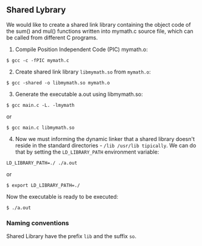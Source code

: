 ## Shared Lybrary

We would like to create a shared link library containing the object code of the 
sum() and mul() functions written into mymath.c source file, which can be 
called from different C programs.

1. Compile Position Independent Code (PIC) mymath.o: 
```
$ gcc -c -fPIC mymath.c
```

2. Create shared link library `libmymath.so` from `mymath.o`: 
```
$ gcc -shared -o libmymath.so mymath.o
```

3. Generate the executable a.out using libmymath.so: 
```
$ gcc main.c -L. -lmymath
```
or 
```
$ gcc main.c libmymath.so
```

4. Now we must informing the dynamic linker that a shared library doesn't reside 
in the standard directories - `/lib /usr/lib tipically`. We can do that by setting
the `LD_LIBRARY_PATH` environment variable:
```
LD_LIBRARY_PATH=./ ./a.out
```
or
```
$ export LD_LIBRARY_PATH=./
```
Now the executable is ready to be executed:
```
$ ./a.out
```

### Naming conventions

Shared Library have the prefix `lib` and the suffix `so`.
